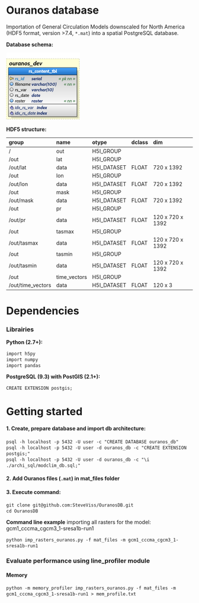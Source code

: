 Ouranos database
=========

Importation of General Circulation Models downscaled for North America (HDF5 format, version >7.4, ```*.mat```) into a spatial PostgreSQL database.

**Database schema:**

![DB_archi](/archi_sql/ouranos_sch.png)

**HDF5 structure:**

|group             |name         |otype       |dclass |dim              |
|:-----------------|:------------|:-----------|:------|:----------------|
|/                 |out          |H5I_GROUP   |       |                 |
|/out              |lat          |H5I_GROUP   |       |                 |
|/out/lat          |data         |H5I_DATASET |FLOAT  |720 x 1392       |
|/out              |lon          |H5I_GROUP   |       |                 |
|/out/lon          |data         |H5I_DATASET |FLOAT  |720 x 1392       |
|/out              |mask         |H5I_GROUP   |       |                 |
|/out/mask         |data         |H5I_DATASET |FLOAT  |720 x 1392       |
|/out              |pr           |H5I_GROUP   |       |                 |
|/out/pr           |data         |H5I_DATASET |FLOAT  |120 x 720 x 1392 |
|/out              |tasmax       |H5I_GROUP   |       |                 |
|/out/tasmax       |data         |H5I_DATASET |FLOAT  |120 x 720 x 1392 |
|/out              |tasmin       |H5I_GROUP   |       |                 |
|/out/tasmin       |data         |H5I_DATASET |FLOAT  |120 x 720 x 1392 |
|/out              |time_vectors |H5I_GROUP   |       |                 |
|/out/time_vectors |data         |H5I_DATASET |FLOAT  |120 x 3          |

Dependencies
============

### Librairies 

**Python (2.7+):**

	import h5py
	import numpy
	import pandas

**PostgreSQL (9.3) with PostGIS (2.1+):**

	CREATE EXTENSION postgis;

Getting started
===============

#### 1. Create, prepare database and import db architecture:

	psql -h localhost -p 5432 -U user -c "CREATE DATABASE ouranos_db"
	psql -h localhost -p 5432 -U user -d ouranos_db -c "CREATE EXTENSION postgis;"
	psql -h localhost -p 5432 -U user -d ouranos_db -c "\i ./archi_sql/modclim_db.sql;"


#### 2. Add Ouranos files (```.mat```) in mat_files folder

#### 3. Execute command:

	git clone git@github.com:SteveViss/OuranosDB.git
	cd OuranosDB
	
**Command line example** importing all rasters for the model: gcm1_cccma_cgcm3_1-sresa1b-run1

	python imp_rasters_ouranos.py -f mat_files -m gcm1_cccma_cgcm3_1-sresa1b-run1


### Evaluate performance using line_profiler module

#### Memory 

	python -m memory_profiler imp_rasters_ouranos.py -f mat_files -m gcm1_cccma_cgcm3_1-sresa1b-run1 > mem_profile.txt